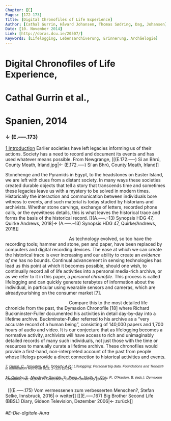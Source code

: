 ```yaml
---
Chapter: [E]
Pages: [172–173]
Title: [Digital Chronofiles of Life Experience]
Author: [Cathal Gurrin, Håvard Johansen, Thomas Sødring, Dag, Johansen]
Date: [10. November 2014]
Link: [http://doras.dcu.ie/20507/]
Keywords: [Lifelogging, Lebensarchiverung, Erinnerung, Archäelogie]
---
```


# Digital Chronofiles of Life Experience,
# Cathal Gurrin et al.,
# Spanien, 2014
### ↓ (E.–––.173)
<span style="font-size: 1.05em; text-decoration: underline;">1 Introduction</span>
Earlier societies have left legacies informing us of their actions. Society has a need to record and document its events and has used whatever means possible. From Newgrange,
[[(E.172.–––) Sí an Bhrú, County Meath, Irland.jpg|← (E.172.–––) Sí an Bhrú, County Meath, Irland]]

Stonehenge and the Pyramids in Egypt, to the headstones on Easter Island, we are left with clues from a distant society. In many ways these societies created durable objects that tell a story that transcends time and sometimes these legacies leave us with a mystery to be solved in modern times. Historically the interaction and communication between individuals bore witness to events, and such material is today studied by historians and archivists. Whether stone carvings, exchange of letters, recorded phone calls, or the eyewitness details, this is what leaves the historical trace and forms the basis of the historical record.
[[(A.–––.–13) Synopsis HDG 47, Quirke Andrews, 2018|→ (A.–––.–13) Synopsis HDG 47, Quirke/Andrews, 2018]]

<p style="text-indent: 200px;">As technology evolved, so too have the recording tools; hammer and stone, pen and paper, have been replaced by computers and digital recording devices. The ease at which we can create the historical trace is ever increasing and our ability to create an <i>evidence of me</i> has no bounds. Continual advancement in sensing technologies has lead us this point at which it becomes possible, should one wish, to continually record all of life activities into a personal media-rich archive, or as we refer to it in this paper, a <i>personal chronofile</i>. This process is called lifelogging and can quickly generate terabytes of information about the individual, in particular using wearable sensors and cameras, which are alreadyourishing on the consumer market [7].</p>
<p style="text-indent: 200px;">Compare this to the most detailed life chronicle from the past, the Dymaxion Chronofile [18] where Richard Buckminster-Fuller documented his activities in detail day-by-day into a lifetime archive. Buckminster-Fuller referred to his archive as a “very accurate record of a human beingˮ, consisting of 140,000 papers and 1,700 hours of audio and video. It is our conjecture that as lifelogging becomes a normative activity, archivists will have access to rich and unimaginably detailed records of many such individuals, not just those with the time or resources to manually curate a lifetime archive. These chronofiles would provide a first-hand, non-interpreted account of the past from people whose lifelogs provide a direct connection to historical activities and events.</p>

##### <span style="font-family: sans-serif; font-weight: 500; font-size: 0.8em; line-height: 0.5em;">7. Gurrin, C., Smeaton, A.F., Doherty, A.R.: Lifelogging: Personal big data. Foundations and Trends® in Information Retrieval 8(1), 1–125 (2014)</span>
##### <span style="font-family: sans-serif; font-weight: 500; font-size: 0.8em; line-height: 0.5em;">18. Quimby, S., Mandeville-Gamble, S., Pang, A., North, A., Chiu, P., O'Hanlon, B. (eds.): Dymaxion Chronofile. No. M1090 in Collections, Stanford University (2006)</span>

&nbsp;
[[(E.–––.175) Vom vermessenen zum verbesserten Menschen?, Stefan Selke, Innsbruck, 2016|→ weiter]]
[[(E.–––.167) Big Brother Second Life (BBSL) Diary, Gideon Television, Dezember 2006|← zurück]]
###### #E-Die-digitale-Aura